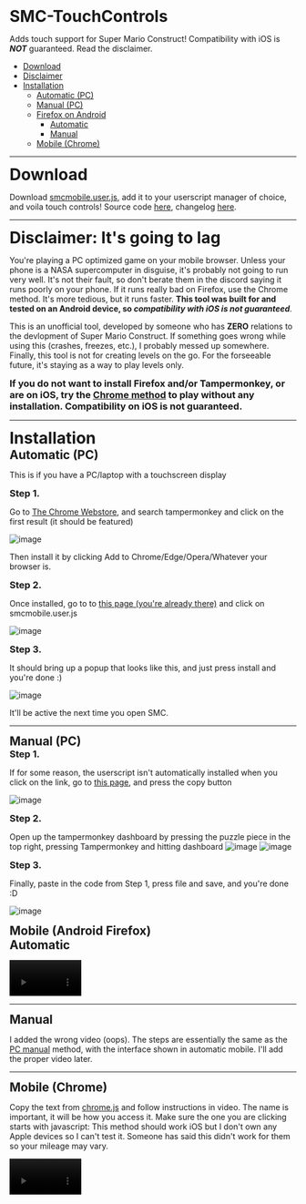 # SMC-TouchControls
Adds touch support for Super Mario Construct! Compatibility with iOS is ***NOT*** guaranteed. Read the disclaimer.
<style>h1,h2,h3,h4 { border-bottom: 0; margin: 0;} </style>

- [Download](#download)
- [Disclaimer](#disclaimer-its-going-to-lag)
- [Installation](#installation)
	- [Automatic (PC)](#automatic-pc)
	- [Manual (PC)](#manual-pc)
	- [Firefox on Android](#mobile-android-firefox)
		- [Automatic](#automatic)
		- [Manual](#manual)
  	- [Mobile (Chrome)](#mobile-chrome)

---
# Download
Download [smcmobile.user.js](https://winrarisyou.github.io/SMC-TouchControls/smcmobile.user.js), add it to your userscript manager of choice, and voila touch controls! Source code [here](https://github.com/WINRARisyou/SMC-TouchControls), changelog [here](https://github.com/WINRARisyou/SMC-TouchControls/tree/main/changelog.md).

---

# Disclaimer: It's going to lag
You're playing a PC optimized game on your mobile browser. Unless your phone is a NASA supercomputer in disguise, it's probably not going to run very well. It's not their fault, so don't berate them in the discord saying it runs poorly on your phone. If it runs really bad on Firefox, use the Chrome method. It's more tedious, but it runs faster. **This tool was built for and tested on an Android device, so *compatibility with iOS is not guaranteed***.
<br>

This is an unofficial tool, developed by someone who has **ZERO** relations to the devlopment of Super Mario Construct. If something goes wrong while using this (crashes, freezes, etc.), I probably messed up somewhere. Finally, this tool is not for creating levels on the go. For the forseeable future, it's staying as a way to play levels only.

### If you do not want to install Firefox and/or Tampermonkey, or are on iOS, try the [Chrome method](#mobile-chrome) to play without any installation. Compatibility on iOS is not guaranteed.

---

# Installation
## Automatic (PC)
This is if you have a PC/laptop with a touchscreen display
### Step 1.
Go to [The Chrome Webstore](https://chromewebstore.google.com), and search tampermonkey and click on the first result (it should be featured)

![image](images/readme/2a.png)

Then install it by clicking Add to Chrome/Edge/Opera/Whatever your browser is.

### Step 2.
Once installed, go to to [this page (you're already there)](https://winrarisyou.github.io/SMC-TouchControls) and click on smcmobile.user.js

![image](images/readme/3a.png)

### Step 3.
It should bring up a popup that looks like this, and just press install and you're done :)

![image](images/readme/4a.png)

It'll be active the next time you open SMC.

---

## Manual (PC)
### Step 1.
If for some reason, the userscript isn't automatically installed when you click on the link, go to [this page](https://github.com/WINRARisyou/SMC-TouchControls/blob/main/smcmobile.user.js), and press the copy button

![image](images/readme/3m.png)

### Step 2.
Open up the tampermonkey dashboard by pressing the puzzle piece in the top right, pressing Tampermonkey and hitting dashboard
![image](images/readme/1m.png)
![image](images/readme/2m.png)

### Step 3.
Finally, paste in the code from Step 1, press file and save, and you're done :D

![image](images/readme/4m.png)
## Mobile (Android Firefox)
## Automatic
<video controls width="25%" src="images/readme/mobile-automatic.mp4" title="Mobile Automatic"></video>

---

## Manual
I added the wrong video (oops). The steps are essentially the same as the [PC manual](#manual-pc) method, with the interface shown in automatic mobile. I'll add the proper video later.

---

## Mobile (Chrome)
Copy the text from [chrome.js](https://winrarisyou.github.io/SMC-TouchControls/chrome.js) and follow instructions in video. The name is important, it will be how you access it. Make sure the one you are clicking starts with javascript:
This method should work iOS but I don't own any Apple devices so I can't test it. Someone has said this didn't work for them so your mileage may vary.

<video controls width="25%" src="images/readme/chrome.mp4" title="Mobile Chrome"></video>
